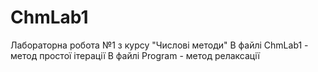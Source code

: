 # ChmLab1
Лабораторна робота №1 з курсу "Числові методи"
В файлі ChmLab1 - метод простої ітерації
В файлі Program - метод релаксації
